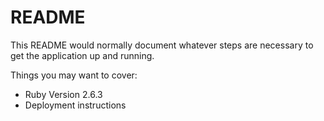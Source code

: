 # README

This README would normally document whatever steps are necessary to get the
application up and running.

Things you may want to cover:

* Ruby Version
    2.6.3
* Deployment instructions
    
